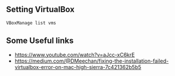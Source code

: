 ## Setting VirtualBox

`
VBoxManage list vms
`

## Some Useful links
- https://www.youtube.com/watch?v=aJcc-xC6krE
- https://medium.com/@DMeechan/fixing-the-installation-failed-virtualbox-error-on-mac-high-sierra-7c421362b5b5
